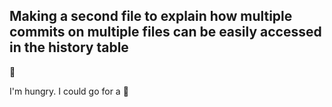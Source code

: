 ## Making a second file to explain how multiple commits on multiple files can be easily accessed in the history table

:rabbit: 

I'm hungry. I could go for a :taco: 
